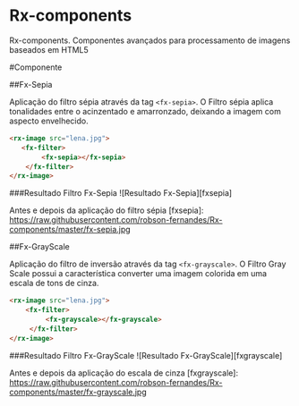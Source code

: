 Rx-components
=============

Rx-components. Componentes avançados para processamento de imagens baseados em HTML5


#Componente

##Fx-Sepia

Aplicação do filtro sépia através da tag ```<fx-sepia>```. O Filtro sépia aplica tonalidades entre o acinzentado e amarronzado, deixando a imagem com aspecto envelhecido.


```html
<rx-image src="lena.jpg">
   <fx-filter>
        <fx-sepia></fx-sepia>
    </fx-filter>
</rx-image>
```

###Resultado Filtro Fx-Sepia
![Resultado Fx-Sepia][fxsepia]

Antes e depois da aplicação do filtro sépia
[fxsepia]: https://raw.githubusercontent.com/robson-fernandes/Rx-components/master/fx-sepia.jpg


##Fx-GrayScale

Aplicação do filtro de inversão através da tag ```<fx-grayscale>```. O Filtro Gray Scale possui a característica converter uma imagem colorida em uma escala de tons de cinza.


```html
<rx-image src="lena.jpg">
    <fx-filter>
         <fx-grayscale></fx-grayscale>
     </fx-filter>
</rx-image>
```

###Resultado Filtro Fx-GrayScale
![Resultado Fx-GrayScale][fxgrayscale]

Antes e depois da aplicação do escala de cinza
[fxgrayscale]: https://raw.githubusercontent.com/robson-fernandes/Rx-components/master/fx-grayscale.jpg
